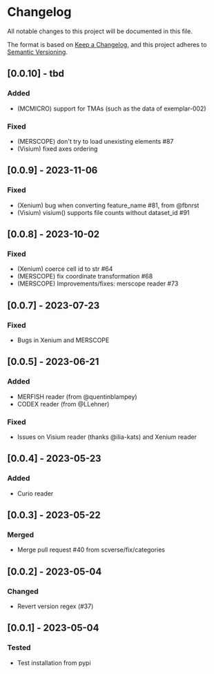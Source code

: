 # Changelog

All notable changes to this project will be documented in this file.

The format is based on [Keep a Changelog][],
and this project adheres to [Semantic Versioning][].

[keep a changelog]: https://keepachangelog.com/en/1.0.0/
[semantic versioning]: https://semver.org/spec/v2.0.0.html

## [0.0.10] - tbd

### Added

-   (MCMICRO) support for TMAs (such as the data of exemplar-002)

### Fixed

-   (MERSCOPE) don't try to load unexisting elements #87
-   (Visium) fixed axes ordering

## [0.0.9] - 2023-11-06

### Fixed

-   (Xenium) bug when converting feature_name #81, from @fbnrst
-   (Visium) visium() supports file counts without dataset_id #91

## [0.0.8] - 2023-10-02

### Fixed

-   (Xenium) coerce cell id to str #64
-   (MERSCOPE) fix coordinate transformation #68
-   (MERSCOPE) Improvements/fixes: merscope reader #73

## [0.0.7] - 2023-07-23

### Fixed

-   Bugs in Xenium and MERSCOPE

## [0.0.5] - 2023-06-21

### Added

-   MERFISH reader (from @quentinblampey)
-   CODEX reader (from @LLehner)

### Fixed

-   Issues on Visium reader (thanks @ilia-kats) and Xenium reader

## [0.0.4] - 2023-05-23

### Added

-   Curio reader

## [0.0.3] - 2023-05-22

### Merged

-   Merge pull request #40 from scverse/fix/categories

## [0.0.2] - 2023-05-04

### Changed

-   Revert version regex (#37)

## [0.0.1] - 2023-05-04

### Tested

-   Test installation from pypi
